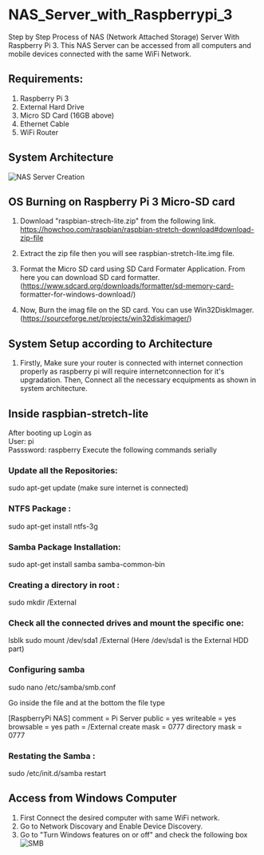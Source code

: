 # NAS_Server_with_Raspberrypi_3
Step by Step Process of NAS (Network Attached Storage) Server With Raspberry Pi 3.
This NAS Server can be accessed from all computers and mobile devices connected with the same WiFi Network.

## Requirements:
1. Raspberry Pi 3
2. External Hard Drive
3. Micro SD Card (16GB above)
4. Ethernet Cable
5. WiFi Router

## System Architecture
![NAS Server Creation](https://user-images.githubusercontent.com/28311232/236661027-b13baeed-c699-426f-836e-fbfa2fd419f7.png)


## OS Burning on Raspberry Pi 3 Micro-SD card

1.   Download "raspbian-strech-lite.zip" from the following link.   
     https://howchoo.com/raspbian/raspbian-stretch-download#download-zip-file
     
2.   Extract the zip file then you will see  raspbian-stretch-lite.img  file.

3.   Format the Micro SD card using SD Card Formater Application. From here you can download SD card formatter.
     (https://www.sdcard.org/downloads/formatter/sd-memory-card-  formatter-for-windows-download/)
     
4.   Now, Burn the imag file on the SD card. You can use Win32DiskImager. (https://sourceforge.net/projects/win32diskimager/)


## System Setup according to Architecture

1.  Firstly, Make sure your router is connected with internet connection properly as raspberry pi will require internetconnection for it's upgradation. 
    Then, Connect all the necessary ecquipments as shown in system architecture.
    

##  Inside raspbian-stretch-lite 

After booting up Login  as  
     User:  pi  
     Passsword: raspberry
Execute the following commands serially 

### Update all the Repositories:
sudo apt-get update   (make sure internet is connected)

### NTFS Package :
sudo apt-get install ntfs-3g

### Samba Package Installation:
sudo apt-get install samba samba-common-bin


### Creating a directory in root :
sudo mkdir /External

### Check all the connected drives and mount the specific one:
lsblk
sudo mount /dev/sda1 /External    (Here /dev/sda1 is the External HDD part)

### Configuring samba 
sudo nano /etc/samba/smb.conf
 
Go inside the file and at the bottom the file type 

[RaspberryPi NAS]
comment = Pi Server
public = yes
writeable = yes
browsable = yes
path = /External
create mask = 0777
directory mask = 0777
     
### Restating the Samba :
sudo /etc/init.d/samba restart


## Access from Windows Computer

1. First Connect the desired computer with same WiFi network.
2. Go to Network Discovary and Enable Device Discovery.
3. Go to  "Turn Windows features on or off" and check the following box
![SMB](https://user-images.githubusercontent.com/28311232/236664246-fe01249e-74be-45d1-bc55-7a79c4b73647.png)


